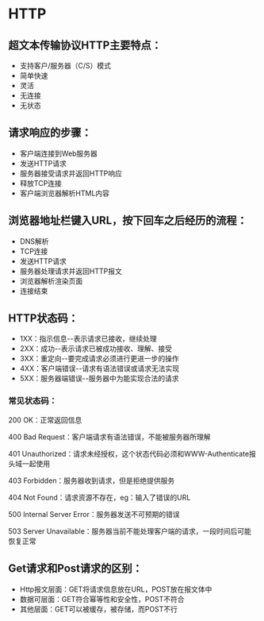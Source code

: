 # HTTP

## **超文本传输协议HTTP主要特点：**

- 支持客户/服务器（C/S）模式
- 简单快速
- 灵活
- 无连接
- 无状态

## **请求响应的步骤：**

- 客户端连接到Web服务器
- 发送HTTP请求
- 服务器接受请求并返回HTTP响应
- 释放TCP连接
- 客户端浏览器解析HTML内容

## **浏览器地址栏键入URL，按下回车之后经历的流程：**

- DNS解析
- TCP连接
- 发送HTTP请求
- 服务器处理请求并返回HTTP报文
- 浏览器解析渲染页面
- 连接结束

## **HTTP状态码：**

- 1XX：指示信息--表示请求已接收，继续处理
- 2XX：成功--表示请求已被成功接收、理解、接受
- 3XX：重定向--要完成请求必须进行更进一步的操作
- 4XX：客户端错误--请求有语法错误或请求无法实现
- 5XX：服务器端错误--服务器中为能实现合法的请求

### 常见状态码：

200 OK：正常返回信息

400 Bad Request：客户端请求有语法错误，不能被服务器所理解

401 Unauthorized：请求未经授权，这个状态代码必须和WWW-Authenticate报头域一起使用

403 Forbidden：服务器收到请求，但是拒绝提供服务

404 Not Found：请求资源不存在，eg：输入了错误的URL

500 Internal Server Error：服务器发送不可预期的错误

503 Server Unavailable：服务器当前不能处理客户端的请求，一段时间后可能恢复正常

## Get请求和Post请求的区别：

- Http报文层面：GET将请求信息放在URL，POST放在报文体中
- 数据可层面：GET符合幂等性和安全性，POST不符合
- 其他层面：GET可以被缓存，被存储，而POST不行